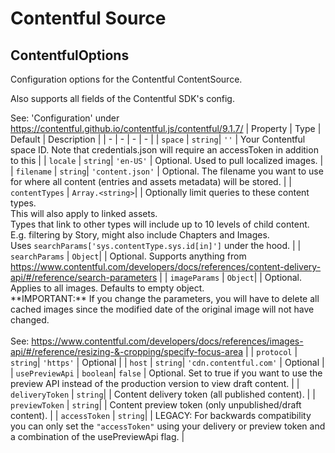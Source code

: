 # Contentful Source


##  ContentfulOptions
Configuration options for the Contentful ContentSource.

Also supports all fields of the Contentful SDK's config.

See: 'Configuration' under https://contentful.github.io/contentful.js/contentful/9.1.7/
| Property | Type | Default | Description |
| - | - | - | - |
| <a name="module_contentful-source.ContentfulOptions+space">`space`</a> |  <code>string</code>|  <code>''</code>  | Your Contentful space ID. Note that credentials.json will require an accessToken in addition to this |
| <a name="module_contentful-source.ContentfulOptions+locale">`locale`</a> |  <code>string</code>|  <code>'en-US'</code>  | Optional. Used to pull localized images. |
| <a name="module_contentful-source.ContentfulOptions+filename">`filename`</a> |  <code>string</code>|  <code>'content.json'</code>  | Optional. The filename you want to use for where all content (entries and assets metadata) will be stored. |
| <a name="module_contentful-source.ContentfulOptions+contentTypes">`contentTypes`</a> |  <code>Array.&lt;string&gt;</code>|  | Optionally limit queries to these content types.<br>This will also apply to linked assets.<br>Types that link to other types will include up to 10 levels of child content.<br>E.g. filtering by Story, might also include Chapters and Images.<br>Uses `searchParams['sys.contentType.sys.id[in]']` under the hood. |
| <a name="module_contentful-source.ContentfulOptions+searchParams">`searchParams`</a> |  <code>Object</code>|  | Optional. Supports anything from https://www.contentful.com/developers/docs/references/content-delivery-api/#/reference/search-parameters |
| <a name="module_contentful-source.ContentfulOptions+imageParams">`imageParams`</a> |  <code>Object</code>|  | Optional. Applies to all images. Defaults to empty object.<br>\*\*IMPORTANT:\*\* If you change the parameters, you will have to delete all cached images since the modified date of the original image will not have changed.<br><br>See: https://www.contentful.com/developers/docs/references/images-api/#/reference/resizing-&-cropping/specify-focus-area |
| <a name="module_contentful-source.ContentfulOptions+protocol">`protocol`</a> |  <code>string</code>|  <code>'https'</code>  | Optional |
| <a name="module_contentful-source.ContentfulOptions+host">`host`</a> |  <code>string</code>|  <code>'cdn.contentful.com'</code>  | Optional |
| <a name="module_contentful-source.ContentfulOptions+usePreviewApi">`usePreviewApi`</a> |  <code>boolean</code>|  <code>false</code>  | Optional. Set to true if you want to use the preview API instead of the production version to view draft content. |
| <a name="module_contentful-source.ContentfulOptions+deliveryToken">`deliveryToken`</a> |  <code>string</code>|  | Content delivery token (all published content). |
| <a name="module_contentful-source.ContentfulOptions+previewToken">`previewToken`</a> |  <code>string</code>|  | Content preview token (only unpublished/draft content). |
| <a name="module_contentful-source.ContentfulOptions+accessToken">`accessToken`</a> |  <code>string</code>|  | LEGACY: For backwards compatibility you can only set the `"accessToken"` using your delivery or preview token and a combination of the usePreviewApi flag. |
